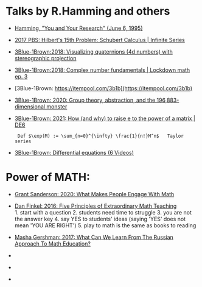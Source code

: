 # Talks by R.Hamming and others
* [Hamming, "You and Your Research" (June 6, 1995)](https://www.youtube.com/watch?v=a1zDuOPkMSw)<br>
* [2017 PBS: Hilbert's 15th Problem: Schubert Calculus | Infinite Series](https://www.youtube.com/watch?v=U8sq3BplCfI)<br>
* [3Blue-1Brown:2018: Visualizing quaternions (4d numbers) with stereographic projection](https://www.youtube.com/watch?v=d4EgbgTm0Bg)<br>
* [3Blue-1Brown:2018: Complex number fundamentals | Lockdown math ep. 3](https://www.youtube.com/watch?v=5PcpBw5Hbwo)<br>
* [3Blue-1Brown: https://itempool.com/3b1b](https://itempool.com/3b1b)<br>
* [3Blue-1Brown: 2020: Group theory, abstraction, and the 196,883-dimensional monster](https://www.youtube.com/watch?v=mH0oCDa74tE)<br>
* [3Blue-1Brown: 2021: How (and why) to raise e to the power of a matrix | DE6]()<br>

       Def $\exp(M) := \sum_{n=0}^{\infty} \frac{1}{n!}M^n$   Taylor series
      
* [3Blue-1Brown: Differential equations (6 Videos)](https://www.youtube.com/playlist?list=PLZHQObOWTQDNPOjrT6KVlfJuKtYTftqH6)<br>

# Power of MATH:

* [Grant Sanderson: 2020: What Makes People Engage With Math](https://www.youtube.com/watch?v=s_L-fp8gDzY)<br>
* [Dan Finkel: 2016: Five Principles of Extraordinary Math Teaching](https://www.youtube.com/watch?v=ytVneQUA5-c)<br>
       1. start with a question
       2. students need time to struggle
       3. you are not the answer key
       4. say YES to students' ideas (saying 'YES' does not mean 'YOU ARE RIGHT')
       5. play to math is the same as books to reading
       
* [Masha Gershman: 2017: What Can We Learn From The Russian Approach To Math Education?](https://www.youtube.com/watch?v=aj77DafszIc&t=628s)<br>
* []()<br>
* []()<br>
* 
